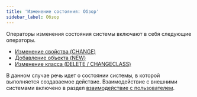 ```yaml
---
title: 'Изменение состояния: Обзор'
sidebar_label: Обзор
---
```


Операторы изменения состояния системы включают в себя следующие операторы.

-   [Изменение свойства (CHANGE)](Property_change_CHANGE_.md)
-   [Добавление объекта (NEW)](New_object_NEW_.md)
-   [Изменение класса (DELETE / CHANGECLASS)](Class_change_CHANGECLASS_DELETE_.md)

В данном случае речь идет о состоянии системы, в которой выполняется создаваемое действие. Взаимодействие с внешними системами включено в раздел [взаимодействие с пользователем](User_IS_interaction.md).
